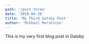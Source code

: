 ```yaml
---
path: '/post-three'
date: '2018-04-20'
title: 'My Third Gatsby Post'
author: 'Mikhail Morshinin'
---
```


This is my very first blog post in Gatsby